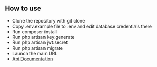 ## How to use
- Clone the repository with git clone
- Copy .env.example file to .env and edit database credentials there
- Run composer install
- Run php artisan key:generate
- Run php artisan jwt:secret
- Run php artisan migrate
- Launch the main URL 
- [Api Documentation](https://documenter.getpostman.com/view/9663302/UVJhDEpz)






